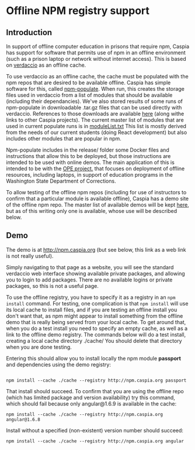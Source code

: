 <h1>Offline NPM registry support</h1>
<h2>Introduction</h2>
<p>
In support of offline computer education in prisons that require npm, Caspia
has support for software that permits use of npm in an offline environment
(such as a prison laptop or network without internet access). This is based on
<a href="https://github.com/verdaccio/verdaccio">verdaccio</a> as an offline cache.
</p>
<p>
To use verdaccio as an offline cache, the cache must be populated with the npm repos that 
are desired to be available offline. Caspia has simple software for this, called
<a href="https://github.com/Caspia/npm-populate">npm-populate</a>. When run, this creates
the storage files used in verdaccio from a list of modules that should be available
(including their dependancies). We've also stored results of some runs of npm-populate in downloadable 
.tar.gz files that can be used directly with verdaccio. References to those downloads are available 
<a href="../datalinks.html">here</a> (along withe links to other Caspia
projects). The current master list of modules that are used in current populate runs is in
<a href="https://github.com/Caspia/npm-populate/blob/master/moduleList.txt">moduleList.txt</a>
This list is mostly derived from the needs of our current students (doing React development) but 
also includes other modules that are popular in npm.
</p>
<p>
Npm-populate includes in the release/ folder some Docker files and instructions that allow
this to be deployed, but those instructions are intended to be used with online demos. The 
main application of this is intended to be with the 
<a href="https://github.com/operepo/ope">OPE project.</a> that focuses on deployment of offline
resources, including laptops, in support of education programs in the Washington State Department
of Corrections.
</p>
<p>
To allow testing of the offline npm repos (including for use of instructors to confirm that a
particular module is available offline), Caspia has a demo site of the offline npm repo. The 
master list of available demos will be kept <a href="../datalinks.html">here</a>,
but as of this writing only one is available, whose use will be described below.
</p>
<h2>Demo</h2>
<p>
The demo is at <a href="http://npm.caspia.org">http://npm.caspia.org</a>
(but see below, this link as a web link is not really useful).
</p>
<p>
Simply navigating to that page as a website, you will see the standard verdaccio web interface showing available
private packages, and allowing you to login to add packages. There are no available logins or
private packages, so this is not a useful page.
</p>
<p>
To use the offline registry, you have to specify it as a registry in an <code>npm install</code> command. For 
testing, one complication is that <code>npm install</code> will use its local cache to install files, and if you
are testing an offline install you don't want that, as npm might appear to install something from the offline demo
that is really being served from your local cache. To get around that, when you do a test install you
need to specify an empty cache, as well as a link to the offline demo registry. The commands below
will do a test install, creating a local cache directory ./cache/ You should delete that directory
when you are done testing.
<p>
Entering this should allow you to install locally the npm module <strong>passport</strong> and dependencies using the demo 
registry:
</p>
<code>
npm install --cache ./cache --registry http://npm.caspia.org passport
</code>
</p>
<p>
That install should succeed. To confirm that you are using the offline repo (which has limited package and 
version availability) try this command, which should fail because only angular@1.6.9 is available in the cache:
<p><code>npm install --cache ./cache --registry http://npm.caspia.org angular@1.6.8</code></p>
Install without a specified (non-existent) version number should succeed:
<p><code>npm install --cache ./cache --registry http://npm.caspia.org angular</code></p>
</p>
</body>
</html>
